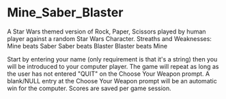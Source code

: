 # Mine_Saber_Blaster
A Star Wars themed version of Rock, Paper, Scissors played by human player against a random Star Wars Character.
Streaths and Weaknesses:
Mine beats Saber
Saber beats Blaster
Blaster beats Mine

Start by entering your name (only requirement is that it's a string) then you will be introduced to your computer player.
The game will repeat as long as the user has not entered "QUIT" on the Choose Your Weapon prompt.
A blank/NULL entry at the Choose Your Weapon prompt will be an automatic win for the computer.
Scores are saved per game session.

